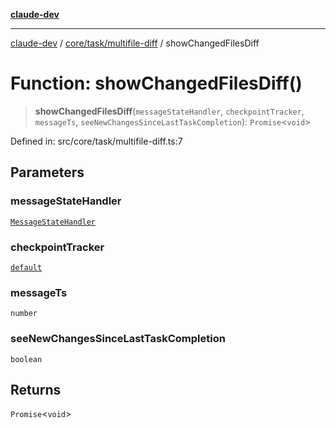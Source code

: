 [**claude-dev**](../../../../README.md)

***

[claude-dev](../../../../README.md) / [core/task/multifile-diff](../README.md) / showChangedFilesDiff

# Function: showChangedFilesDiff()

> **showChangedFilesDiff**(`messageStateHandler`, `checkpointTracker`, `messageTs`, `seeNewChangesSinceLastTaskCompletion`): `Promise`\<`void`\>

Defined in: src/core/task/multifile-diff.ts:7

## Parameters

### messageStateHandler

[`MessageStateHandler`](../../message-state/classes/MessageStateHandler.md)

### checkpointTracker

[`default`](../../../../integrations/checkpoints/CheckpointTracker/classes/default.md)

### messageTs

`number`

### seeNewChangesSinceLastTaskCompletion

`boolean`

## Returns

`Promise`\<`void`\>
